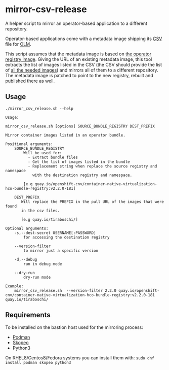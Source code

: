 # mirror-csv-release
A helper script to mirror an operator-based application to a different repository.

Operator-based applications come with a metadata image shipping its [CSV](https://github.com/operator-framework/operator-lifecycle-manager/blob/master/doc/design/building-your-csv.md#what-is-a-cluster-service-version-csv) file for [OLM](https://docs.openshift.com/container-platform/4.2/operators/understanding-olm/olm-understanding-olm.html#olm-overview_olm-understanding-olm).

This script assumes that the metadata image is based on [the operator registry image](https://github.com/operator-framework/operator-registry).
Giving the URL of an existing metadata image, this tool extracts the list of images listed in the CSV (the CSV should provide the list of [all the needed images](https://github.com/operator-framework/operator-lifecycle-manager/blob/master/doc/contributors/design-proposals/related-images.md)) and mirrors all of them to a different repository.
The metadata image is patched to point to the new registry, rebuilt and published there as well.

## Usage
```
./mirror_csv_release.sh --help

Usage:

mirror_csv_release.sh [options] SOURCE_BUNDLE_REGISTRY DEST_PREFIX

Mirror container images listed in an operator bundle.

Positional arguments:
    SOURCE_BUNDLE_REGISTRY
        Will be used for:
          - Extract bundle files
          - Get the list of images listed in the bundle
          - Replacement string when replace the source registry and namespace
            with the destination registry and namespace.

        [e.g quay.io/openshift-cnv/container-native-virtualization-hco-bundle-registry:v2.2.0-181]

    DEST_PREFIX
       Will replace the PREFIX in the pull URL of the images that were found
       in the csv files.

       [e.g quay.io/tiraboschi/]

Optional arguments:
    -s,--dest-secret USERNAME[:PASSWORD]
        for accessing the destination registry

    --version-filter
        to mirror just a specific version

    -d,--debug
        run in debug mode

    --dry-run
        dry-run mode

Example:
    mirror_csv_release.sh  --version-filter 2.2.0 quay.io/openshift-cnv/container-native-virtualization-hco-bundle-registry:v2.2.0-181  quay.io/tiraboschi/
```

## Requirements
To be installed on the bastion host used for the mirroring process:
+ [Podman](https://github.com/containers/libpod)
+ [Skopeo](https://github.com/containers/skopeo)
+ Python3

On RHEL8/Centos8/Fedora systems you can install them with:
`sudo dnf install podman skopeo python3`
